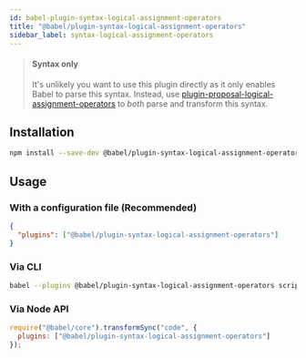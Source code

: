 ```yaml
---
id: babel-plugin-syntax-logical-assignment-operators
title: "@babel/plugin-syntax-logical-assignment-operators"
sidebar_label: syntax-logical-assignment-operators
---
```


> #### Syntax only
>
> It's unlikely you want to use this plugin directly as it only enables Babel to parse this syntax. Instead, use [plugin-proposal-logical-assignment-operators](plugin-proposal-logical-assignment-operators.md) to _both_ parse and transform this syntax.

## Installation

```sh title="Shell"
npm install --save-dev @babel/plugin-syntax-logical-assignment-operators
```

## Usage

### With a configuration file (Recommended)

```json title="babel.config.json"
{
  "plugins": ["@babel/plugin-syntax-logical-assignment-operators"]
}
```

### Via CLI

```sh title="Shell"
babel --plugins @babel/plugin-syntax-logical-assignment-operators script.js
```

### Via Node API

```js title="JavaScript"
require("@babel/core").transformSync("code", {
  plugins: ["@babel/plugin-syntax-logical-assignment-operators"]
});
```

